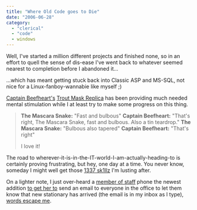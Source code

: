 ```yaml
---
title: "Where Old Code goes to Die"
date: "2006-06-28"
category:
  - "clerical"
  - "code"
  - windows
---
```


Well, I've started a million different projects and finished none, so in an effort to quell the sense of dis-ease I've went back to whatever seemed nearest to completion before I abandoned it...

...which has meant getting stuck back into Classic ASP and MS-SQL, not nice for a Linux-fanboy-wannabie like myself ;)

[Captain Beefheart's](http://www.beefheart.com/) [Trout Mask Replica](http://en.wikipedia.org/wiki/Trout_Mask_Replica) has been providing much needed mental stimulation while I at least try to make some progress on this thing.

> **The Mascara Snake:** "Fast and bulbous" **Captain Beefheart:** "That's right, The Mascara Snake, fast and bulbous. Also a tin teardrop." **The Mascara Snake:** "Bulbous also tapered" **Captain Beefheart:** "That's right"
> 
> I love it!

The road to wherever-it-is-in-the-IT-world-I-am-actually-heading-to is certainly proving frustrating, but hey, one day at a time. You never know, someday I might well get those [1337 sk1llz](http://en.wikiquote.org/wiki/Napoleon_Dynamite#Napoleon_Dynamite) I'm lusting after.

On a lighter note, I just over-heard a [member of staff](http://lifelong.disappointment.com/) phone the newest addition [to get her to](http://www.urbandictionary.com/define.php?term=control+freak) send an email to everyone in the office to let them know that new stationary has arrived (the email is in my inbox as I type), [words escape me](http://www.pointlesswasteoftime.com/).
